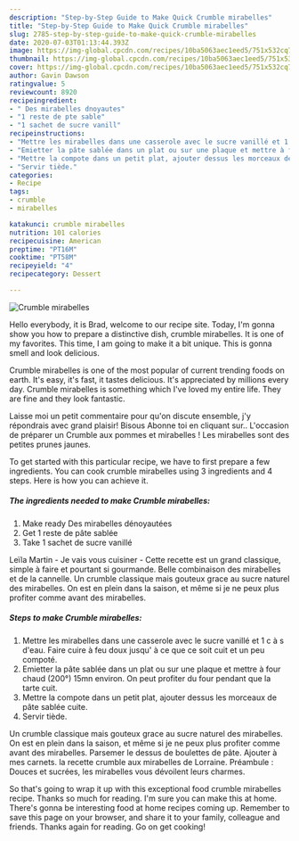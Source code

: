 ```yaml
---
description: "Step-by-Step Guide to Make Quick Crumble mirabelles"
title: "Step-by-Step Guide to Make Quick Crumble mirabelles"
slug: 2785-step-by-step-guide-to-make-quick-crumble-mirabelles
date: 2020-07-03T01:13:44.393Z
image: https://img-global.cpcdn.com/recipes/10ba5063aec1eed5/751x532cq70/crumble-mirabelles-photo-principale-de-la-recette.jpg
thumbnail: https://img-global.cpcdn.com/recipes/10ba5063aec1eed5/751x532cq70/crumble-mirabelles-photo-principale-de-la-recette.jpg
cover: https://img-global.cpcdn.com/recipes/10ba5063aec1eed5/751x532cq70/crumble-mirabelles-photo-principale-de-la-recette.jpg
author: Gavin Dawson
ratingvalue: 5
reviewcount: 8920
recipeingredient:
- " Des mirabelles dnoyautes"
- "1 reste de pte sable"
- "1 sachet de sucre vanill"
recipeinstructions:
- "Mettre les mirabelles dans une casserole avec le sucre vanillé et 1 c à s d&#39;eau. Faire cuire à feu doux jusqu&#39; à ce que ce soit cuit et un peu compoté."
- "Emietter la pâte sablée dans un plat ou sur une plaque et mettre à four chaud (200°) 15mn environ. On peut profiter du four pendant que la tarte cuit."
- "Mettre la compote dans un petit plat, ajouter dessus les morceaux de pâte sablée cuite."
- "Servir tiède."
categories:
- Recipe
tags:
- crumble
- mirabelles

katakunci: crumble mirabelles 
nutrition: 101 calories
recipecuisine: American
preptime: "PT16M"
cooktime: "PT58M"
recipeyield: "4"
recipecategory: Dessert

---
```



![Crumble mirabelles](https://img-global.cpcdn.com/recipes/10ba5063aec1eed5/751x532cq70/crumble-mirabelles-photo-principale-de-la-recette.jpg)

Hello everybody, it is Brad, welcome to our recipe site. Today, I'm gonna show you how to prepare a distinctive dish, crumble mirabelles. It is one of my favorites. This time, I am going to make it a bit unique. This is gonna smell and look delicious.

Crumble mirabelles is one of the most popular of current trending foods on earth. It's easy, it's fast, it tastes delicious. It's appreciated by millions every day. Crumble mirabelles is something which I've loved my entire life. They are fine and they look fantastic.

Laisse moi un petit commentaire pour qu&#39;on discute ensemble, j&#39;y répondrais avec grand plaisir! Bisous Abonne toi en cliquant sur.. L&#39;occasion de préparer un Crumble aux pommes et mirabelles ! Les mirabelles sont des petites prunes jaunes.


To get started with this particular recipe, we have to first prepare a few ingredients. You can cook crumble mirabelles using 3 ingredients and 4 steps. Here is how you can achieve it.

<!--inarticleads1-->

##### The ingredients needed to make Crumble mirabelles:

1. Make ready  Des mirabelles dénoyautées
1. Get 1 reste de pâte sablée
1. Take 1 sachet de sucre vanillé


Leïla Martin - Je vais vous cuisiner - Cette recette est un grand classique, simple à faire et pourtant si gourmande. Belle combinaison des mirabelles et de la cannelle. Un crumble classique mais gouteux grace au sucre naturel des mirabelles. On est en plein dans la saison, et même si je ne peux plus profiter comme avant des mirabelles. 

<!--inarticleads2-->

##### Steps to make Crumble mirabelles:

1. Mettre les mirabelles dans une casserole avec le sucre vanillé et 1 c à s d&#39;eau. Faire cuire à feu doux jusqu&#39; à ce que ce soit cuit et un peu compoté.
1. Emietter la pâte sablée dans un plat ou sur une plaque et mettre à four chaud (200°) 15mn environ. On peut profiter du four pendant que la tarte cuit.
1. Mettre la compote dans un petit plat, ajouter dessus les morceaux de pâte sablée cuite.
1. Servir tiède.


Un crumble classique mais gouteux grace au sucre naturel des mirabelles. On est en plein dans la saison, et même si je ne peux plus profiter comme avant des mirabelles. Parsemer le dessus de boulettes de pâte. Ajouter à mes carnets. la recette crumble aux mirabelles de Lorraine. Préambule : Douces et sucrées, les mirabelles vous dévoilent leurs charmes. 

So that's going to wrap it up with this exceptional food crumble mirabelles recipe. Thanks so much for reading. I'm sure you can make this at home. There's gonna be interesting food at home recipes coming up. Remember to save this page on your browser, and share it to your family, colleague and friends. Thanks again for reading. Go on get cooking!
